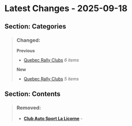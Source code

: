 # Latest Changes - 2025-09-18
## Section: Categories
>### Changed:
>**Previous**
> - [Quebec Rally Clubs](#quebec-rally-clubs) _6 items_
>
>**New**
> - [Quebec Rally Clubs](#quebec-rally-clubs) _5 items_

## Section: Contents
>### Removed:
> - <b><a href="http://www.casll.qc.ca/">Club Auto Sport La Licorne</a></b>  - 

